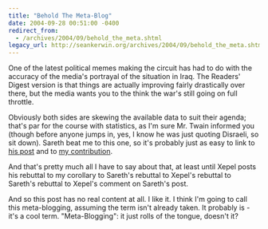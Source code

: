 ```yaml
---
title: "Behold The Meta-Blog"
date: 2004-09-28 00:51:00 -0400
redirect_from:
  - /archives/2004/09/behold_the_meta.shtml
legacy_url: http://seankerwin.org/archives/2004/09/behold_the_meta.shtml
---
```

One of the latest political memes making the circuit has had to do with the accuracy of the media's portrayal of the situation in Iraq. The Readers' Digest version is that things are actually improving fairly drastically over there, but the media wants you to the think the war's still going on full throttle.

Obviously both sides are skewing the available data to suit their agenda; that's par for the course with statistics, as I'm sure Mr. Twain informed you (though before anyone jumps in, yes, I know he was just quoting Disraeli, so sit down). Sareth beat me to this one, so it's probably just as easy to link to [his post](http://www.livejournal.com/users/sareth/10064.html?view=41040) and to [my contribution](http://www.livejournal.com/users/sareth/10064.html?thread=41040#t41040).

And that's pretty much all I have to say about that, at least until Xepel posts his rebuttal to my corollary to Sareth's rebuttal to Xepel's rebuttal to Sareth's rebuttal to Xepel's comment on Sareth's post.

And so this post has no real content at all. I like it. I think I'm going to call this meta-blogging, assuming the term isn't already taken. It probably is - it's a cool term. "Meta-Blogging": it just rolls of the tongue, doesn't it?
